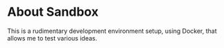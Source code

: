 # About Sandbox

This is a rudimentary development environment setup, using Docker, that allows me to test various ideas.

